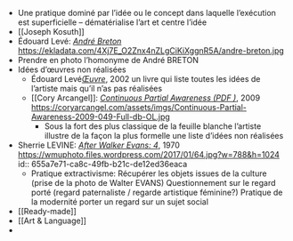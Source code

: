 - Une pratique dominé par l’idée ou le concept dans laquelle l’exécution est superficielle – dématérialise l’art et centre l’idée
- [[Joseph Kosuth]]
- Édouard Levé: [*André Breton*](https://ekladata.com/4Xj7E_O2Znx4nZLgCiKiXggnR5A/andre-breton.jpg) https://ekladata.com/4Xj7E_O2Znx4nZLgCiKiXggnR5A/andre-breton.jpg
- Prendre en photo l’homonyme de André BRETON
- Idées d’œuvres non réalisées
	- Édouard Levé[*Œuvre*](https://www.pol-editeur.com/index.php?spec=livre&ISBN=2-86744-910-3), 2002 un livre qui liste toutes les idées de l’artiste mais qu’il n’as pas réalisées
	- [[Cory Arcangel]]: [*Continuous Partial Awareness (PDF )*](https://coryarcangel.com/things-i-made/2009-049-continuous-partial-awareness-pdf), 2009 https://coryarcangel.com/assets/imgs/Continuous-Partial-Awareness-2009-049-Full-db-OL.jpg
		- Sous la fort des plus classique de la feuille blanche l’artiste illustre de la façon la plus formelle une liste d’idées non réalisées
- Sherrie LEVINE: [*After Walker Evans: 4*](https://www.metmuseum.org/art/collection/search/267214), 1970 https://wmuphoto.files.wordpress.com/2017/01/64.jpg?w=788&h=1024
  id:: 655a7e71-ca8c-49fb-b21c-de12ed36eaca
	- Pratique extractivisme: Récupérer les objets issues de la culture (prise de la photo de Walter EVANS)  Questionnement sur le regard porté (regard paternaliste / regarde artistique féminine?) Pratique de la modernité porter un regard sur un sujet social
- [[Ready-made]]
- [[Art & Language]]
-